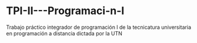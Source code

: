 # TPI-II---Programaci-n-I
Trabajo práctico integrador de programación I de la tecnicatura universitaria en programación a distancia dictada por la UTN
